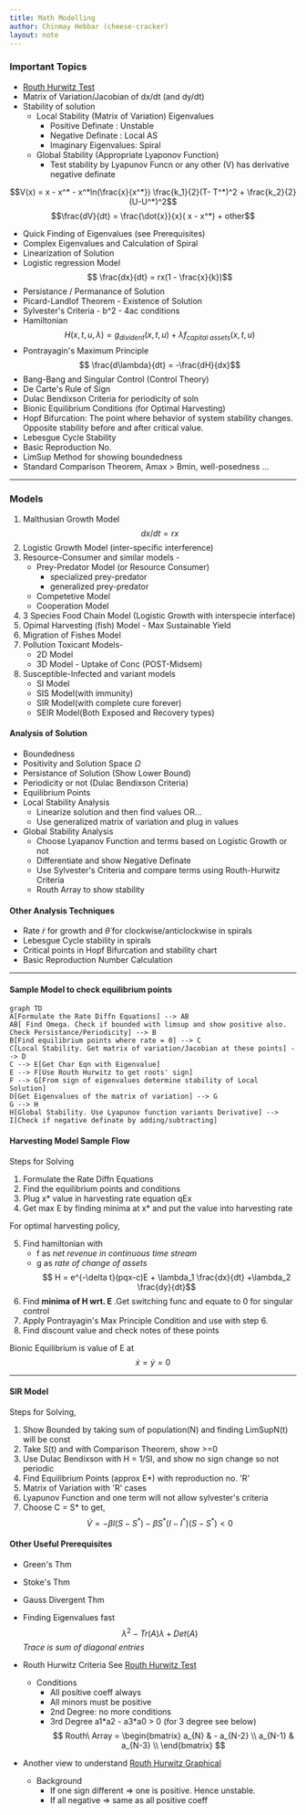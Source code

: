 ```yaml
---
title: Math Modelling
author: Chinmay Hebbar (cheese-cracker)
layout: note
---
```




### Important Topics

- [Routh Hurwitz Test](https://www.math24.net/routh-hurwitz-criterion/)
- Matrix of Variation/Jacobian of dx/dt (and dy/dt)
- Stability of solution
    - Local Stability (Matrix of Variation) Eigenvalues
        - Positive Definate : Unstable
        - Negative Definate : Local AS
        - Imaginary Eigenvalues: Spiral
    - Global Stability (Appropriate Lyaponov Function)
        - Test stability by Lyapunov Funcn or any other (V) has derivative negative definate

$$V(x) = x - x^* - x^*ln(\frac{x}{x^*}) \frac{k_1}{2}(T- T^*)^2 + \frac{k_2}{2}(U-U^*)^2$$
$$\frac{dV}{dt} = \frac{\dot{x}}{x}( x - x^*) + other$$

- Quick Finding of Eigenvalues (see Prerequisites)
- Complex Eigenvalues and Calculation of Spiral
- Linearization of Solution
- Logistic regression Model
$$ \frac{dx}{dt} = rx(1 - \frac{x}{k})$$
- Persistance / Permanance of Solution
- Picard-Landlof Theorem - Existence of Solution
- Sylvester's Criteria - b^2 - 4ac conditions
- Hamiltonian
   $$ H(x, t, u, \lambda) = g_{divident}(x, t, u) + \lambda f_{capital\ assets}(x, t, u) $$
- Pontrayagin's Maximum Principle
$$ \frac{d\lambda}{dt} = -\frac{dH}{dx}$$
- Bang-Bang and Singular Control (Control Theory)
- De Carte's Rule of Sign
- Dulac Bendixson Criteria for periodicity of soln
- Bionic Equilibrium Conditions (for Optimal Harvesting)
- Hopf Bifurcation: The point where behavior of system stability changes. Opposite stability before and after critical value.
- Lebesgue Cycle Stability
- Basic Reproduction No.
- LimSup Method for showing boundedness
- Standard Comparison Theorem, Amax > Bmin, well-posedness ...

---

### Models
1. Malthusian Growth Model
$$ dx/dt = rx$$
2. Logistic Growth Model (inter-specific interference)
3. Resource-Consumer and similar models -
    - Prey-Predator Model (or Resource Consumer)
        - specialized prey-predator
        - generalized prey-predator
    - Competetive Model
    - Cooperation Model
4. 3 Species Food Chain Model
(Logistic Growth with interspecie interface)
5. Opimal Harvesting (fish) Model - Max Sustainable Yield
6. Migration of Fishes Model
7. Pollution Toxicant Models-
    - 2D Model
    - 3D Model - Uptake of Conc (POST-Midsem)
8. Susceptible-Infected and variant models
    - SI Model
    - SIS Model(with immunity)
    - SIR Model(with complete cure forever)
    - SEIR Model(Both Exposed and Recovery types)


#### Analysis of Solution

- Boundedness
- Positivity and Solution Space $\Omega$
- Persistance of Solution (Show Lower Bound)
- Periodicity or not (Dulac Bendixson Criteria)
- Equilibrium Points
- Local Stability Analysis
    - Linearize solution and then find values OR...
    - Use generalized matrix of variation and plug in values
- Global Stability Analysis
    - Choose Lyapanov Function and terms based on Logistic Growth or not
    - Differentiate and show Negative Definate
    - Use Sylvester's Criteria and compare terms using Routh-Hurwitz Criteria
    - Routh Array to show stability

#### Other Analysis Techniques

- Rate $\dot{r}$ for growth and $\dot{\theta}$ for clockwise/anticlockwise in spirals
- Lebesgue Cycle stability in spirals
- Critical points in Hopf Bifurcation and stability chart
- Basic Reproduction Number Calculation

---

#### Sample Model to check equilibrium points
```mermaid
graph TD
A[Formulate the Rate Diffn Equations] --> AB
AB[ Find Omega. Check if bounded with limsup and show positive also. Check Persistance/Periodicity] --> B
B[Find equilibrium points where rate = 0] --> C
C[Local Stability. Get matrix of variation/Jacobian at these points] --> D
C --> E[Get Char Eqn with Eigenvalue]
E --> F[Use Routh Hurwitz to get roots' sign]
F --> G[From sign of eigenvalues determine stability of Local Solution]
D[Get Eigenvalues of the matrix of variation] --> G
G --> H
H[Global Stability. Use Lyapunov function variants Derivative] --> I[Check if negative definate by adding/subtracting]
```

#### Harvesting Model Sample Flow
Steps for Solving
   1. Formulate the Rate Diffn Equations
   2. Find the equilibrium points and conditions
   3. Plug x* value in harvesting rate equation qEx
   4. Get max E by finding minima at x* and put the value into harvesting rate

For optimal harvesting policy,

   5. Find hamiltonian with 
        - f as *net revenue in continuous time stream*
        - g as *rate of change of assets*
   $$ H = e^{-\delta t}(pqx-c)E + \lambda_1 \frac{dx}{dt} +\lambda_2 \frac{dy}{dt}$$
   6. Find **minima of H wrt. E** .Get switching func and equate to 0 for singular control
   7. Apply Pontrayagin's Max Principle Condition and use with step 6.
   8. Find discount value and check notes of these points

Bionic Equilibrium is value of E at 
$$\dot{x} = \dot{y} = 0$$

---

#### SIR Model

Steps for Solving,

1. Show Bounded by taking sum of population(N) and finding LimSupN(t) will be const
2. Take S(t) and with Comparison Theorem, show >=0
3. Use Dulac Bendixson with H = 1/SI, and show no sign change so not periodic
4. Find Equilibrium Points (approx E*) with reproduction no. 'R'
5. Matrix of Variation with 'R' cases
6. Lyapunov Function and one term will not allow sylvester's criteria
7. Choose C = S* to get,
$$  \dot{V} = -\beta I (S-S^*) -\beta S^* (I-I^*)(S-S^*) < 0 $$

#### Other Useful Prerequisites 

- Green's Thm
- Stoke's Thm
- Gauss Divergent Thm
- Finding Eigenvalues fast
$$ \lambda^2 - Tr(A)\lambda + Det(A) $$
*Trace is sum of diagonal entries*
- Routh Hurwitz Criteria
    See [Routh Hurwitz Test](https://www.math24.net/routh-hurwitz-criterion/)
    - Conditions
        - All positive coeff always
        - All minors must be positive
        - 2nd Degree: no more conditions
        - 3rd Degree a1\*a2 - a3\*a0 > 0 (for 3 degree see below)
$$
     Routh\ Array =
\begin{bmatrix}
    a_{N} & - a_{N-2} \\
    a_{N-1} & a_{N-3} \\
\end{bmatrix}
$$

-   Another view to understand [Routh Hurwitz Graphical](https://youtu.be/WBCZBOB3LCA)
    - Background
        - If one sign different => one is positive. Hence unstable.
        - If all negative => same as all positive coeff
